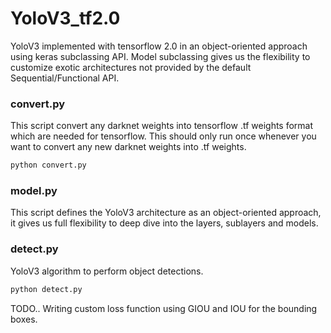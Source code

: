 # YoloV3_tf2.0

YoloV3 implemented with tensorflow 2.0 in an object-oriented approach using keras subclassing API. Model subclassing gives us the flexibility to customize exotic architectures not provided by the default Sequential/Functional API.

### convert.py
This script convert any darknet weights into tensorflow .tf weights format which are needed for tensorflow.
This should only run once whenever you want to convert any new darknet weights into .tf weights.

```Bash
python convert.py
```
### model.py
This script defines the YoloV3 architecture as an object-oriented approach, it gives us full flexibility to deep dive into the layers, sublayers and models.

### detect.py
YoloV3 algorithm to perform object detections.

```Bash
python detect.py
```

TODO..
Writing custom loss function using GIOU and IOU for the bounding boxes.
